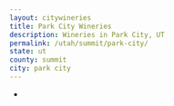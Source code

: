 ```yaml
---
layout: citywineries
title: Park City Wineries
description: Wineries in Park City, UT
permalink: /utah/summit/park-city/
state: ut
county: summit
city: park city
---
```

-
